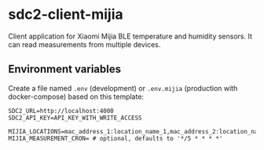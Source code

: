 # sdc2-client-mijia

Client application for Xiaomi Mijia BLE temperature and humidity sensors. It can read measurements from multiple devices.

## Environment variables

Create a file named `.env` (development) or `.env.mijia` (production with docker-compose) based on this template:

```dotenv
SDC2_URL=http://localhost:4000
SDC2_API_KEY=API_KEY_WITH_WRITE_ACCESS

MIJIA_LOCATIONS=mac_address_1:location_name_1,mac_address_2:location_name_2
MIJIA_MEASUREMENT_CRON= # optional, defaults to '*/5 * * * *'
```

